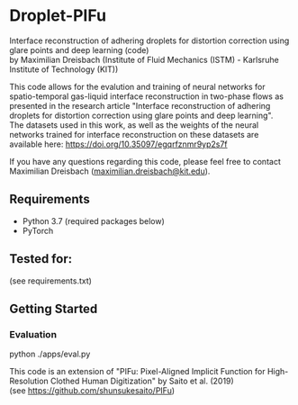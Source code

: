 # Droplet-PIFu
Interface reconstruction of adhering droplets for distortion correction using glare points and deep learning (code) \
by Maximilian Dreisbach (Institute of Fluid Mechanics (ISTM) - Karlsruhe Institute of Technology (KIT))

This code allows for the evalution and training of neural networks for spatio-temporal gas-liquid interface reconstruction in two-phase flows as presented 
in the research article "Interface reconstruction of adhering droplets for distortion correction using glare points and deep learning". \
The datasets used in this work, as well as the weights of the neural networks trained for interface reconstruction on these datasets are available here: https://doi.org/10.35097/egqrfznmr9yp2s7f

If you have any questions regarding this code, please feel free to contact Maximilian Dreisbach (maximilian.dreisbach@kit.edu).

## Requirements
- Python 3.7 (required packages below)
- PyTorch

## Tested for: 
(see requirements.txt)

## Getting Started
### Evaluation

python ./apps/eval.py 


This code is an extension of "PIFu: Pixel-Aligned Implicit Function for High-Resolution Clothed Human Digitization" by Saito et al. (2019) \
(see https://github.com/shunsukesaito/PIFu)

